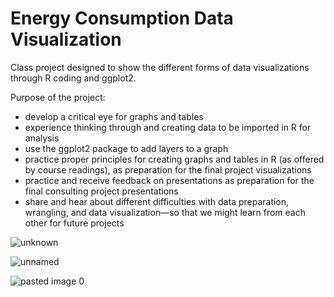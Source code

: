 # Energy Consumption Data Visualization

Class project designed to show the different forms of data visualizations through R coding and ggplot2. 

Purpose of the project:

  - develop a critical eye for graphs and tables
  - experience thinking through and creating data to be imported in R for analysis
  - use the ggplot2 package to add layers to a graph
  - practice proper principles for creating graphs and tables in R (as offered by course readings), as preparation for the final project visualizations
  - practice and receive feedback on presentations as preparation for the final consulting project presentations
  - share and hear about different difficulties with data preparation, wrangling, and data visualization—so that we might learn from each other for future projects

![unknown](https://user-images.githubusercontent.com/58790294/123346616-91107c80-d50d-11eb-93e0-9b23bcc55e7d.png)

![unnamed](https://user-images.githubusercontent.com/58790294/123346624-94a40380-d50d-11eb-82e7-c3cc486400fb.png)

![pasted image 0](https://user-images.githubusercontent.com/58790294/123346629-97065d80-d50d-11eb-8c71-983dd1a8d077.png)
